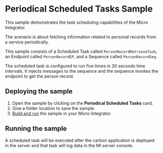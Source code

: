 # Periodical Scheduled Tasks Sample

This sample demonstrates the task scheduling capabilities of the Micro Integrator.

The scenario is about fetching information related to personal records from a service periodically.

This sample consists of a Scheduled Task called `PersonRecordRetrieveTask`, an Endpoint called `PersonRecordEP`, and a Sequence called `PersonRecordSeq`.

The scheduled task is configured to run five times in 30 seconds time intervals. It injects messages to the sequence and the sequence invokes the endpoint to get the person record.

## Deploying the sample

1.  Open the sample by clicking on the **Periodical Scheduled Tasks** card.
2.  Give a folder location to save the sample.
3.  [Build and run]({{base_path}}/develop/deploy-artifacts#build-and-run) the sample in your Micro Integrator.

## Running the sample

A scheduled task will be executed after the carbon application is deployed in the server and that task will log data in the MI server console.
